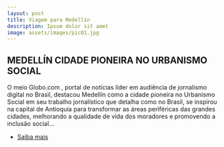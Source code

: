 ```yaml
---
layout: post
title: Viagem para Medellín
description: Ipsum dolor sit amet
image: assets/images/pic01.jpg
---
```


<h2>MEDELLÍN CIDADE PIONEIRA NO URBANISMO SOCIAL</h2>
<p>O meio Globo.com , portal de notícias líder em audiência de jornalismo digital no Brasil, destacou Medellín como a cidade pioneira no Urbanismo Social em seu trabalho jornalístico que detalha como no Brasil, se inspirou na capital de Antioquia para transformar as áreas periféricas das grandes cidades, melhorando a qualidade de vida dos moradores e promovendo a inclusão social...</p>
<ul class="actions">
	<li><a href="Viagem_para_Medellín.html" class="button">Saiba mais</a></li>
</ul>